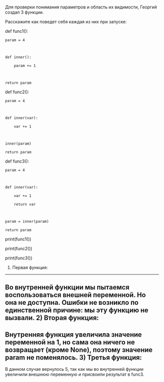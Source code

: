 Для проверки понимания параметров и область их видимости, Георгий создал 3 функции.

Расскажите как поведет себя каждая из них при запуске:

 

def func1():

    param = 4

 

    def inner():

        param += 1

 

    return param

 

 

def func2():

    param = 4

 

    def inner(var):

        var += 1

 

    inner(param)

    return param

 

 

def func3():

    param = 4

 

    def inner(var):

        var += 1

        return var

 

    param = inner(param)

    return param

 

print(func1())

print(func2())

print(func3())

1) Первая функция:
------------------------
Во внутренней функции мы пытаемся воспользоваться внешней переменной. Но она не доступна. Ошибки не возникло по единственной причине: мы эту функцию не вызвали.
2) Вторая функция:
------------------------
Внутренняя функция увеличила значение переменной на 1, но сама она ничего не возвращает (кроме None), поэтому значение param не поменялось.
3) Третья функция:
------------------------
В данном случае вернулось 5, так как мы во внутренней функции увеличили внешнюю переменную и присвоили результат в func3.
